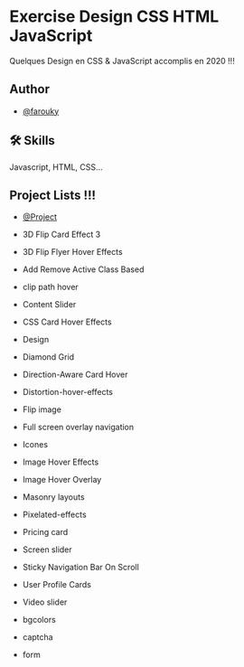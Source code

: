 
# Exercise Design CSS HTML JavaScript

Quelques Design en CSS & JavaScript accomplis en 2020 !!!


## Author

- [@farouky](https://www.linkedin.com/in/faroukyounsi/)


## 🛠 Skills
Javascript, HTML, CSS...


## Project Lists !!!

- [@Project](https://pharouqy.github.io/Design-CSS-HTML-JS/)

- 3D Flip Card Effect 3
- 3D Flip Flyer Hover Effects
- Add Remove Active Class Based
- clip path hover
- Content Slider
- CSS Card Hover Effects
- Design
- Diamond Grid
- Direction-Aware Card Hover
- Distortion-hover-effects
- Flip image
- Full screen overlay navigation
- Icones
- Image Hover Effects
- Image Hover Overlay
- Masonry layouts
- Pixelated-effects
- Pricing card
- Screen slider
- Sticky Navigation Bar On Scroll
- User Profile Cards
- Video slider
- bgcolors
- captcha
- form


